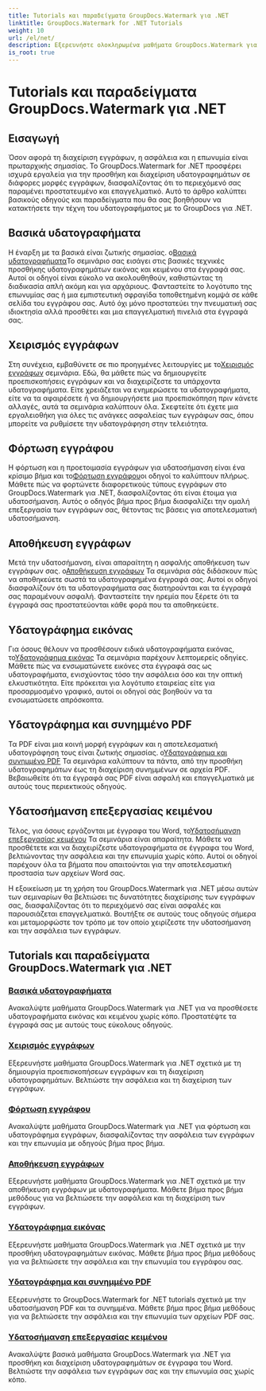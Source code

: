 ```yaml
---
title: Tutorials και παραδείγματα GroupDocs.Watermark για .NET
linktitle: GroupDocs.Watermark for .NET Tutorials
weight: 10
url: /el/net/
description: Εξερευνήστε ολοκληρωμένα μαθήματα GroupDocs.Watermark για .NET. Μάθετε να προσθέτετε, να διαχειρίζεστε και να ασφαλίζετε υδατογραφήματα σε διάφορες μορφές εγγράφων με οδηγούς βήμα προς βήμα.
is_root: true
---
```


# Tutorials και παραδείγματα GroupDocs.Watermark για .NET

## Εισαγωγή

Όσον αφορά τη διαχείριση εγγράφων, η ασφάλεια και η επωνυμία είναι πρωταρχικής σημασίας. Το GroupDocs.Watermark for .NET προσφέρει ισχυρά εργαλεία για την προσθήκη και διαχείριση υδατογραφημάτων σε διάφορες μορφές εγγράφων, διασφαλίζοντας ότι το περιεχόμενό σας παραμένει προστατευμένο και επαγγελματικό. Αυτό το άρθρο καλύπτει βασικούς οδηγούς και παραδείγματα που θα σας βοηθήσουν να κατακτήσετε την τέχνη του υδατογραφήματος με το GroupDocs για .NET.

## Βασικά υδατογραφήματα

 Η έναρξη με τα βασικά είναι ζωτικής σημασίας. ο[Βασικά υδατογραφήματα](./watermarking-basics/)Το σεμινάριο σας εισάγει στις βασικές τεχνικές προσθήκης υδατογραφημάτων εικόνας και κειμένου στα έγγραφά σας. Αυτοί οι οδηγοί είναι εύκολο να ακολουθηθούν, καθιστώντας τη διαδικασία απλή ακόμη και για αρχάριους. Φανταστείτε το λογότυπο της επωνυμίας σας ή μια εμπιστευτική σφραγίδα τοποθετημένη κομψά σε κάθε σελίδα του εγγράφου σας. Αυτό όχι μόνο προστατεύει την πνευματική σας ιδιοκτησία αλλά προσθέτει και μια επαγγελματική πινελιά στα έγγραφά σας.

## Χειρισμός εγγράφων

 Στη συνέχεια, εμβαθύνετε σε πιο προηγμένες λειτουργίες με το[Χειρισμός εγγράφων](./document-manipulation/) σεμινάρια. Εδώ, θα μάθετε πώς να δημιουργείτε προεπισκοπήσεις εγγράφων και να διαχειρίζεστε τα υπάρχοντα υδατογραφήματα. Είτε χρειάζεται να ενημερώσετε τα υδατογραφήματα, είτε να τα αφαιρέσετε ή να δημιουργήσετε μια προεπισκόπηση πριν κάνετε αλλαγές, αυτά τα σεμινάρια καλύπτουν όλα. Σκεφτείτε ότι έχετε μια εργαλειοθήκη για όλες τις ανάγκες ασφαλείας των εγγράφων σας, όπου μπορείτε να ρυθμίσετε την υδατογράφηση στην τελειότητα.

## Φόρτωση εγγράφου

 Η φόρτωση και η προετοιμασία εγγράφων για υδατοσήμανση είναι ένα κρίσιμο βήμα και το[Φόρτωση εγγράφου](./document-loadings/)οι οδηγοί το καλύπτουν πλήρως. Μάθετε πώς να φορτώνετε διαφορετικούς τύπους εγγράφων στο GroupDocs.Watermark για .NET, διασφαλίζοντας ότι είναι έτοιμα για υδατοσήμανση. Αυτός ο οδηγός βήμα προς βήμα διασφαλίζει την ομαλή επεξεργασία των εγγράφων σας, θέτοντας τις βάσεις για αποτελεσματική υδατοσήμανση.

## Αποθήκευση εγγράφων

 Μετά την υδατοσήμανση, είναι απαραίτητη η ασφαλής αποθήκευση των εγγράφων σας. ο[Αποθήκευση εγγράφων](./document-savings/) Τα σεμινάρια σάς διδάσκουν πώς να αποθηκεύετε σωστά τα υδατογραφημένα έγγραφά σας. Αυτοί οι οδηγοί διασφαλίζουν ότι τα υδατογραφήματα σας διατηρούνται και τα έγγραφά σας παραμένουν ασφαλή. Φανταστείτε την ηρεμία που ξέρετε ότι τα έγγραφά σας προστατεύονται κάθε φορά που τα αποθηκεύετε.

## Υδατογράφημα εικόνας

 Για όσους θέλουν να προσθέσουν ειδικά υδατογραφήματα εικόνας, το[Υδατογράφημα εικόνας](./image-watermarkings/) Τα σεμινάρια παρέχουν λεπτομερείς οδηγίες. Μάθετε πώς να ενσωματώνετε εικόνες στα έγγραφά σας ως υδατογραφήματα, ενισχύοντας τόσο την ασφάλεια όσο και την οπτική ελκυστικότητα. Είτε πρόκειται για λογότυπο εταιρείας είτε για προσαρμοσμένο γραφικό, αυτοί οι οδηγοί σάς βοηθούν να τα ενσωματώσετε απρόσκοπτα.

## Υδατογράφημα και συνημμένο PDF

Τα PDF είναι μια κοινή μορφή εγγράφων και η αποτελεσματική υδατογράφηση τους είναι ζωτικής σημασίας. ο[Υδατογράφημα και συνημμένο PDF](./pdf-watermarking-attachments/) Τα σεμινάρια καλύπτουν τα πάντα, από την προσθήκη υδατογραφημάτων έως τη διαχείριση συνημμένων σε αρχεία PDF. Βεβαιωθείτε ότι τα έγγραφά σας PDF είναι ασφαλή και επαγγελματικά με αυτούς τους περιεκτικούς οδηγούς.

## Υδατοσήμανση επεξεργασίας κειμένου

 Τέλος, για όσους εργάζονται με έγγραφα του Word, το[Υδατοσήμανση επεξεργασίας κειμένου](./word-processing-watermarkings/) Τα σεμινάρια είναι απαραίτητα. Μάθετε να προσθέτετε και να διαχειρίζεστε υδατογραφήματα σε έγγραφα του Word, βελτιώνοντας την ασφάλεια και την επωνυμία χωρίς κόπο. Αυτοί οι οδηγοί παρέχουν όλα τα βήματα που απαιτούνται για την αποτελεσματική προστασία των αρχείων Word σας.

Η εξοικείωση με τη χρήση του GroupDocs.Watermark για .NET μέσω αυτών των σεμιναρίων θα βελτιώσει τις δυνατότητες διαχείρισης των εγγράφων σας, διασφαλίζοντας ότι το περιεχόμενό σας είναι ασφαλές και παρουσιάζεται επαγγελματικά. Βουτήξτε σε αυτούς τους οδηγούς σήμερα και μεταμορφώστε τον τρόπο με τον οποίο χειρίζεστε την υδατοσήμανση και την ασφάλεια των εγγράφων.
## Tutorials και παραδείγματα GroupDocs.Watermark για .NET 
### [Βασικά υδατογραφήματα](./watermarking-basics/)
Ανακαλύψτε μαθήματα GroupDocs.Watermark για .NET για να προσθέσετε υδατογραφήματα εικόνας και κειμένου χωρίς κόπο. Προστατέψτε τα έγγραφά σας με αυτούς τους εύκολους οδηγούς.
### [Χειρισμός εγγράφων](./document-manipulation/)
Εξερευνήστε μαθήματα GroupDocs.Watermark για .NET σχετικά με τη δημιουργία προεπισκοπήσεων εγγράφων και τη διαχείριση υδατογραφημάτων. Βελτιώστε την ασφάλεια και τη διαχείριση των εγγράφων.
### [Φόρτωση εγγράφου](./document-loadings/)
Ανακαλύψτε μαθήματα GroupDocs.Watermark για .NET για φόρτωση και υδατογράφημα εγγράφων, διασφαλίζοντας την ασφάλεια των εγγράφων και την επωνυμία με οδηγούς βήμα προς βήμα.
### [Αποθήκευση εγγράφων](./document-savings/)
Εξερευνήστε μαθήματα GroupDocs.Watermark για .NET σχετικά με την αποθήκευση εγγράφων με υδατογραφήματα. Μάθετε βήμα προς βήμα μεθόδους για να βελτιώσετε την ασφάλεια και τη διαχείριση των εγγράφων.
### [Υδατογράφημα εικόνας](./image-watermarkings/)
Εξερευνήστε μαθήματα GroupDocs.Watermark για .NET σχετικά με την προσθήκη υδατογραφημάτων εικόνας. Μάθετε βήμα προς βήμα μεθόδους για να βελτιώσετε την ασφάλεια και την επωνυμία του εγγράφου σας.
### [Υδατογράφημα και συνημμένο PDF](./pdf-watermarking-attachments/)
Εξερευνήστε το GroupDocs.Watermark for .NET tutorials σχετικά με την υδατοσήμανση PDF και τα συνημμένα. Μάθετε βήμα προς βήμα μεθόδους για να βελτιώσετε την ασφάλεια και την επωνυμία των αρχείων PDF σας.
### [Υδατοσήμανση επεξεργασίας κειμένου](./word-processing-watermarkings/)
Ανακαλύψτε βασικά μαθήματα GroupDocs.Watermark για .NET για προσθήκη και διαχείριση υδατογραφημάτων σε έγγραφα του Word. Βελτιώστε την ασφάλεια των εγγράφων σας και την επωνυμία σας χωρίς κόπο.